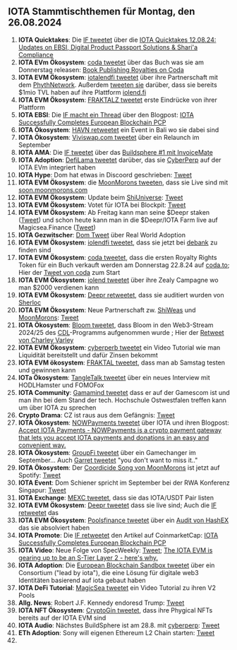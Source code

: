 ## IOTA Stammtischthemen für Montag, den 26.08.2024

1. **IOTA Quicktakes**: Die [IF tweetet](https://x.com/iota/status/1825457726689821091) über die [IOTA Quicktakes 12.08.24: Updates on EBSI, Digital Product Passport Solutions & Shari'a Compliance](https://www.youtube.com/watch?v=WUsGsY_Tmvk&list=PLMbc46iGTB_QyqqU-QwbFsrVd9-HN55i_&index=1)
2. **IOTA EVm Ökosystem**: [coda tweetet](https://x.com/coda_digital/status/1825781575398629870) über das Buch was sie am Donnerstag releasen: [Book Publishing Royalties on Coda](https://blog.coda.to/book-publishing-royalties-on-coda/)
3. **IOTA EVM Ökosystem**: [iotalendfi tweetet](https://x.com/iolendfi/status/1825825445230542862) über ihre Partnerschaft mit dem [PhythNetwork](https://x.com/PythNetwork). Außerdem [tweeten sie](https://x.com/iolendfi/status/1825625127935160338) darüber, dass sie bereits $1mio TVL haben auf ihre Plattform [iolend.fi](https://www.iolend.fi/)
4. **IOTA EVM Ökosystem**: [FRAKTALZ tweetet](https://x.com/NFT_FRACTALZ/status/1825585507344200001) erste Eindrücke von ihrer Plattform
5. **IOTA EBSI**: Die [IF macht ein Thread](https://x.com/iota/status/1825880509324362185) über den Blogpost: [IOTA Successfully Completes European Blockchain PCP](https://blog.iota.org/european-blockchain-pcp-final/)
6. **IOTA Ökosystem**: [HAVN retweetet](https://x.com/HAVN_network/status/1825897170760872123) ein Event in Bali wo sie dabei sind
7. **IOTA Ökosystem**: [Viviswap.com tweetet](https://x.com/viviswapcom/status/1825860736083448090) über ein Relaunch im September
8. **IOTA AMA**: Die [IF tweetet](https://x.com/iota/status/1824400720281362742) über das [Buildsphere #1 mit InvoiceMate](https://x.com/i/spaces/1ypKdpagnEyKW)
9. **IOTA Adoption**: [DefiLama tweetet](https://x.com/DefiLlama/status/1825907334310408559) darüber, das sie [CyberPerp](https://x.com/cyberperp) auf der IOTA EVm integriert haben
10. **IOTA Hype**: Dom hat etwas in Discoord geschrieben: [Tweet](https://x.com/jemk24316154/status/1825514270055927920)
11. **IOTA EVM Ökosystem**: die [MoonMorons tweeten](https://x.com/MoonMorons/status/1825973477179818149), dass sie Live sind mit [soon.moonmorons.com](https://soon.moonmorons.com/home)
12. **IOTA EVM Ökosystem**: Update beim [ShiUniverse](https://x.com/Shiuniverse): [Tweet](https://x.com/Shiuniverse/status/1826317495281537183)
13. **IOTA EVM Ökosystem**: Votet für IOTA bei Blockpit: [Tweet](https://x.com/flomeindl/status/1826311269571592372)
14. **IOTA EVM Ökosystem**: Ab Freitag kann man seine $Deepr staken ([Tweet](https://x.com/DeeprFinance/status/1825876971462561941)) und schon heute kann man in die $Deepr/IOTA Farm live auf Magicsea.Finance ([Tweet](https://x.com/DeeprFinance/status/1826258310481277329)) 
15. **IOTA Gezwitscher**: [Dom Tweet](https://x.com/DomSchiener/status/1826213804255879499) über Real World Adoption
16. **IOTA EVM Ökosystem**: [iolendfi tweetet](https://x.com/iolendfi/status/1826188445439361234), dass sie jetzt bei [debank](https://x.com/DeBankDeFi) zu finden sind
17. **IOTA EVM Ökosystem**: [coda tweetet](https://x.com/coda_digital/status/1826232101374742872), dass die ersten Royalty Rights Token für ein Buch verkauft werden am Donnerstag 22.8.24 auf [coda.to](https://www.coda.to/de); Hier der [Tweet von coda](https://x.com/coda_digital/status/1826650544553033942) zum Start
18. **IOTA EVM Ökosystem**: [iolend tweetet](https://x.com/iolendfi/status/1826559940481188181) über ihre Zealy Campagne wo man $2000 verdienen kann
19. **IOTA EVM Ökosystem**: [Deepr retweetet](https://x.com/DeeprFinance/status/1826596249283559693), dass sie auditiert wurden von [Sherloc](https://x.com/sherlockdefi)
20. **IOTA EVM Ökosystem**: Neue Partnerschaft zw. [ShiWeas](https://x.com/Shiuniverse) und [MoonMorons](https://x.com/MoonMorons): [Tweet](https://x.com/Shiuniverse/status/1826613885085839777)
21. **IOTA Ökosystem**: [Bloom tweetet](), dass Bloom in den Web3-Stream 2024/25 des [CDL](https://x.com/creativedlab)-Programms aufgenommen wurde ; Hier der [Retweet von Charley Varley](https://x.com/c_varley/status/1826623445700087814)
22. **IOTA EVM Ökosystem**: [cyberperb tweetet](https://x.com/cyberperp/status/1826557377732133280) ein Video Tutorial wie man Liquidität bereitstellt und dafür Zinsen bekommt
23. **IOTA EVM ökosystem**: [FRAKTAL tweetet](https://x.com/NFT_FRACTALZ/status/1826655826498785776), dass man ab Samstag testen und gewinnen kann
24. **IOTa Ökosystem**: [TangleTalk tweetet](https://x.com/tangle_talk/status/1826652810739679579) über ein neues Interview mit HODLHamster und FOMOFox
25. **IOTA Community**: [Gamamind tweetet](https://x.com/ThensilZ/status/1826278896456942070) dass er auf der Gamescom ist und man ihn bei dem Stand der tech. Hochschule Ostwestfalen treffen kann um über IOTA zu sprechen
26. **Crypto Drama**: CZ ist raus aus dem Gefängnis: [Tweet](https://x.com/AltcoinDailyio/status/1826678604463571457)
27. **IOTA Ökosystem**: [NOWPayments tweetet](https://x.com/NOWPayments_io/status/1826655600098333159) über IOTA und ihren Blogpost: [Accept IOTA Payments - NOWPayments is a crypto payment gateway that lets you accept IOTA payments and donations in an easy and convenient way.](https://nowpayments.io/supported-coins/miota-payments)
28. **IOTA Ökosystem**: [GroupFi tweetet](https://x.com/groupfi_ai/status/1826847315275169967) über ein Gamechanger im September... Auch [Garret tweetet](https://x.com/GarrettBullish/status/1826848428103700756) "you don't want to miss it.."
29. **IOTA Ökosystem**: Der [Coordicide Song von MoonMorons](https://open.spotify.com/track/4uB3npP1ir6Q5Y0u49uEu1?si=509813ba3086487d) ist jetzt auf Spotify: [Tweet](https://x.com/MoonMorons/status/1826744806598738175)
30. **IOTA Event**: Dom Schiener spricht im September bei der RWA Konferenz Singapur: [Tweet](https://x.com/rwasummit/status/1826778898534727795)
31. **IOTA Exchange**: [MEXC tweetet](https://x.com/MEXC_Official/status/1826817062410277248), dass sie das IOTA/USDT Pair listen
32. **IOTA EVM Ökosystem**: [Deepr tweetet](https://x.com/DeeprFinance/status/1827002042310680900) dass sie live sind; Auch die [IF retweetet](https://x.com/iota/status/1827003864072998915) das
33. **IOTA EVM Ökosystem**: [Poolsfinance tweetet](https://x.com/PoolsFinance/status/1826992442832302287) über ein [Audit von HashEX](https://hashex.org/audits/pools/) das sie absolviert haben
34. **IOTA Promote**: Die [IF retweetet](https://x.com/iota/status/1827012929385816302) den Artikel auf CoinmarketCap: [IOTA Successfully Completes European Blockchain PCP](https://coinmarketcap.com/community/articles/66c33ce47f6a04413b350637/)
35. **IOTA Video**: Neue Folge von SpecWeekly: [Tweet](https://x.com/SpecWeekly/status/1826941529845645769); [The IOTA EVM is gearing up to be an S-Tier Layer 2 - here's why.](https://www.youtube.com/watch?v=VDjPcpBRxDw)
36. **IOTA Adoption**: Die [European Blockchain Sandbox tweetet](https://x.com/EuropeanSandbox/status/1826991870309695793) über ein Consortium ("lead by iota"), die eine Lösung für digitale web3 Identitäten basierend auf iota gebaut haben
37. **IOTA DeFi Tutorial**: [MagicSea tweetet](https://x.com/MagicSeaDEX/status/1826967629556519140) ein Video Tutorial zu ihren V2 Pools
38. **Allg. News**: Robert J.F. Kennedy endoresd Trump: [Tweet](https://x.com/BitcoinMagazine/status/1827131699223826511)
39. **IOTA NFT Ökosystem**: [CryptoGin tweetet](https://x.com/Crypto_Gin21/status/1827083558709543076), dass ihre Phygical NFTs bereits auf der IOTA EVM sind
40. **IOTA Audio**: Nächstes BuildSphere ist am 28.8. mit [cyberperp](https://x.com/cyberperp): [Tweet](https://x.com/iota/status/1826953990250086794)
41. **ETh Adoption**: Sony will eigenen Ethereum L2 Chain starten: [Tweet](https://x.com/AltcoinDailyio/status/1827007700947136918)
42. 
